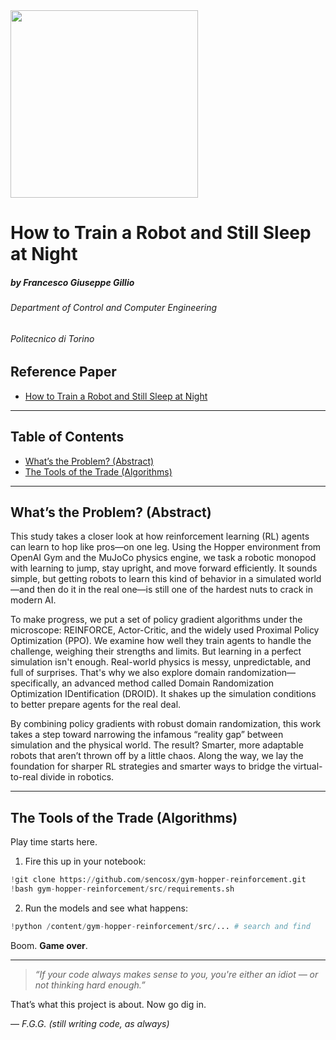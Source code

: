 <img src="docs/logo.png" width="300"/>

# How to Train a Robot and Still Sleep at Night

##### by Francesco Giuseppe Gillio
###### Department of Control and Computer Engineering
###### Politecnico di Torino

## Reference Paper
- [How to Train a Robot and Still Sleep at Night](https://github.com/sencosx/gym-hopper-reinforcement/blob/main/docs/gym-hopper-reinforcement-ACM.pdf)

---

## Table of Contents

- [What’s the Problem? (Abstract)](#whats-the-problem-abstract)
- [The Tools of the Trade (Algorithms)](#the-tools-of-the-trade-algorithms)

---

## What’s the Problem? (Abstract)

This study takes a closer look at how reinforcement learning (RL) agents can learn to hop like pros—on one leg. Using the Hopper environment from OpenAI Gym and the MuJoCo physics engine, we task a robotic monopod with learning to jump, stay upright, and move forward efficiently. It sounds simple, but getting robots to learn this kind of behavior in a simulated world—and then do it in the real one—is still one of the hardest nuts to crack in modern AI.
    
To make progress, we put a set of policy gradient algorithms under the microscope: REINFORCE, Actor-Critic, and the widely used Proximal Policy Optimization (PPO). We examine how well they train agents to handle the challenge, weighing their strengths and limits. But learning in a perfect simulation isn't enough. Real-world physics is messy, unpredictable, and full of surprises. That's why we also explore domain randomization—specifically, an advanced method called Domain Randomization Optimization IDentification (DROID). It shakes up the simulation conditions to better prepare agents for the real deal.
    
By combining policy gradients with robust domain randomization, this work takes a step toward narrowing the infamous “reality gap” between simulation and the physical world. The result? Smarter, more adaptable robots that aren’t thrown off by a little chaos. Along the way, we lay the foundation for sharper RL strategies and smarter ways to bridge the virtual-to-real divide in robotics.

---

## The Tools of the Trade (Algorithms)

Play time starts here.

1. Fire this up in your notebook:

```python
!git clone https://github.com/sencosx/gym-hopper-reinforcement.git
!bash gym-hopper-reinforcement/src/requirements.sh
```

2. Run the models and see what happens:

```python
!python /content/gym-hopper-reinforcement/src/... # search and find
```

Boom. **Game over**.

---

> *“If your code always makes sense to you, you're either an idiot — or not thinking hard enough.”*

That’s what this project is about. Now go dig in.

— *F.G.G. (still writing code, as always)*
